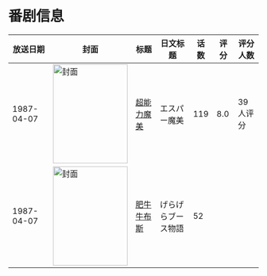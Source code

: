 # 番剧信息

|放送日期|封面|标题|日文标题|话数|评分|评分人数|
|---|---|---|---|---|---|---|
|1987-04-07|<img src="//lain.bgm.tv/pic/cover/c/32/f5/75182_O1poB.jpg" alt="封面" style="width:150px;height:200px;object-fit:cover;">|[超能力魔美](https://bangumi.tv/subject/75182)|エスパー魔美|119|8.0|39人评分|
|1987-04-07|<img src="//lain.bgm.tv/pic/cover/c/9d/97/383138_mjTZn.jpg" alt="封面" style="width:150px;height:200px;object-fit:cover;">|[肥牛牛布斯](https://bangumi.tv/subject/383138)|げらげらブース物語|52|||
